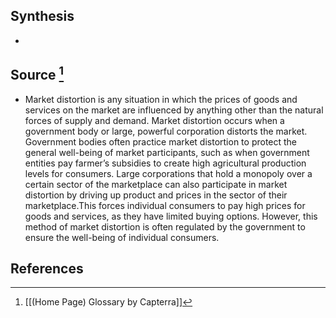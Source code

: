 ## Synthesis
- 
## Source [^1]
- Market distortion is any situation in which the prices of goods and services on the market are influenced by anything other than the natural forces of supply and demand. Market distortion occurs when a government body or large, powerful corporation distorts the market. Government bodies often practice market distortion to protect the general well-being of market participants, such as when government entities pay farmer’s subsidies to create high agricultural production levels for consumers. Large corporations that hold a monopoly over a certain sector of the marketplace can also participate in market distortion by driving up product and prices in the sector of their marketplace.This forces individual consumers to pay high prices for goods and services, as they have limited buying options. However, this method of market distortion is often regulated by the government to ensure the well-being of individual consumers.
## References

[^1]: [[(Home Page) Glossary by Capterra]]